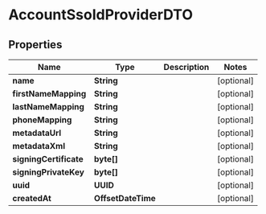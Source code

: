 

# AccountSsoIdProviderDTO


## Properties

| Name | Type | Description | Notes |
|------------ | ------------- | ------------- | -------------|
|**name** | **String** |  |  [optional] |
|**firstNameMapping** | **String** |  |  [optional] |
|**lastNameMapping** | **String** |  |  [optional] |
|**phoneMapping** | **String** |  |  [optional] |
|**metadataUrl** | **String** |  |  [optional] |
|**metadataXml** | **String** |  |  [optional] |
|**signingCertificate** | **byte[]** |  |  [optional] |
|**signingPrivateKey** | **byte[]** |  |  [optional] |
|**uuid** | **UUID** |  |  [optional] |
|**createdAt** | **OffsetDateTime** |  |  [optional] |



